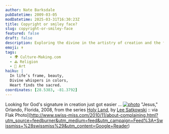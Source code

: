 ```yaml
---
author: Nate Barksdale
pubDatetime: 2009-03-05
modDatetime: 2025-03-31T16:30:23Z
title: Copyright or smiley face?
slug: copyright-or-smiley-face
featured: false
draft: false
description: Exploring the divine in the artistry of creation and the faith we see reflected in our surroundings.
emoji: ✝️
tags:
  - 🌍 Culture-Making.com
  - ⛪ Religion
  - 🎨 Art
haiku: |
  In life’s frame, beauty,  
  Divine whispers in colors,  
  Heart finds the sacred.
coordinates: [28.5383, -81.3792]
---
```


Looking for God's signature in creation just got easier ... [![photo](http://culture-making.com/media/1236001466.jpg)](http://flak-photo.my-expressions.com/archives/6333_1646490288/323753)
"Jesus," Orlando, Florida, 2008, from the series [Holy Land](https://www.google.com/search?q=%22Holy%20Land%22%20leesatkowski.com), by [Lee Satkowski](http://www.leesatkowski.com) :: via Flak Photo](http://www.swiss-miss.com/2010/11/about-complaining.html?utm_source=feedburner&utm_medium=feed&utm_campaign=Feed%3A+Swissmiss+%28swissmiss%29&utm_content=Google+Reader)
